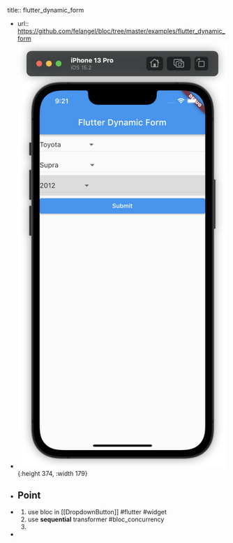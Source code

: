 title:: flutter_dynamic_form

- url:: https://github.com/felangel/bloc/tree/master/examples/flutter_dynamic_form
- ![image.png](../assets/image_1654219266158_0.png){:height 374, :width 179}
- ## Point
- 1. use bloc in [[DropdownButton]] #flutter #widget 
  2. use **sequential** transformer #bloc_concurrency
  3.
-